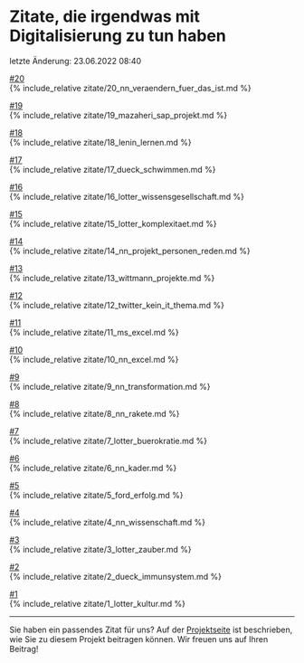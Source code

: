 # Zitate, die irgendwas mit Digitalisierung zu tun haben

letzte Änderung: 23.06.2022 08:40

[#20](zitate/20_nn_veraendern_fuer_das_ist.md)   
{% include_relative zitate/20_nn_veraendern_fuer_das_ist.md %}

[#19](zitate/19_mazaheri_sap_projekt.md)   
{% include_relative zitate/19_mazaheri_sap_projekt.md %}

[#18](zitate/18_lenin_lernen.md)   
{% include_relative zitate/18_lenin_lernen.md %}

[#17](zitate/17_dueck_schwimmen.md)   
{% include_relative zitate/17_dueck_schwimmen.md %}

[#16](zitate/16_lotter_wissensgesellschaft.md)   
{% include_relative zitate/16_lotter_wissensgesellschaft.md %}

[#15](zitate/15_lotter_komplexitaet.md)   
{% include_relative zitate/15_lotter_komplexitaet.md %}

[#14](zitate/14_nn_projekt_personen_reden.md)   
{% include_relative zitate/14_nn_projekt_personen_reden.md %}

[#13](zitate/13_wittmann_projekte.md)   
{% include_relative zitate/13_wittmann_projekte.md %}

[#12](zitate/12_twitter_kein_it_thema.md)   
{% include_relative zitate/12_twitter_kein_it_thema.md %}

[#11](zitate/11_ms_excel.md)   
{% include_relative zitate/11_ms_excel.md %}

[#10](zitate/10_nn_excel.md)   
{% include_relative zitate/10_nn_excel.md %}

[#9](zitate/9_nn_transformation.md)   
{% include_relative zitate/9_nn_transformation.md %}

[#8](zitate/8_nn_rakete.md)   
{% include_relative zitate/8_nn_rakete.md %}

[#7](zitate/7_lotter_buerokratie.md)   
{% include_relative zitate/7_lotter_buerokratie.md %}

[#6](zitate/6_nn_kader.md)   
{% include_relative zitate/6_nn_kader.md %}

[#5](zitate/5_ford_erfolg.md)   
{% include_relative zitate/5_ford_erfolg.md %}

[#4](zitate/4_nn_wissenschaft.md)   
{% include_relative zitate/4_nn_wissenschaft.md %}

[#3](zitate/3_lotter_zauber.md)   
{% include_relative zitate/3_lotter_zauber.md %}

[#2](zitate/2_dueck_immunsystem.md)   
{% include_relative zitate/2_dueck_immunsystem.md %}

[#1](zitate/1_lotter_kultur.md)   
{% include_relative zitate/1_lotter_kultur.md %}


---

Sie haben ein passendes Zitat für uns? Auf der [Projektseite](https://sapstammtisch.github.io/gusbad) ist beschrieben, wie Sie zu diesem Projekt beitragen können. Wir freuen uns auf Ihren Beitrag!  
